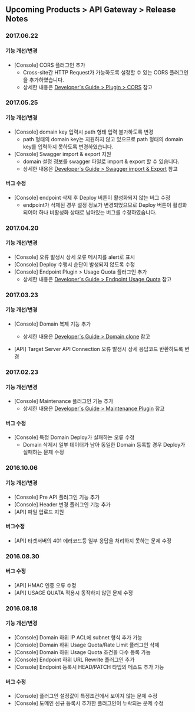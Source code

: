 ## Upcoming Products > API Gateway > Release Notes

### 2017.06.22
#### 기능 개선/변경
* [Console] CORS 플러그인 추가
	* Cross-site간 HTTP Request가 가능하도록 설정할 수 있는 CORS 플러그인을 추가하였습니다.
	* 상세한 내용은 <a href="/ko/Upcoming%20Products/API%20Gateway/ko/Developer%60s%20Guide/#cors" target="_blank">Developer`s Guide > Plugin > CORS</a> 참고

### 2017.05.25
#### 기능 개선/변경
* [Console] domain key 입력시 path 형태 입력 불가하도록 변경
	* path 형태의 domain key는 지원하지 않고 있으므로 path 형태의 domain key를 입력하지 못하도록 변경하였습니다.  
* [Console] Swagger import & export 지원
	* domain 설정 정보를 swagger 파일로 import & export 할 수 있습니다.  
	* 상세한 내용은 <a href="/ko/Upcoming%20Products/API%20Gateway/ko/Getting%20Started/#swagger-import-export" target="_blank">Developer`s Guide > Swagger import & Export</a> 참고

#### 버그 수정
* [Console] endpoint 삭제 후 Deploy 버튼이 활성화되지 않는 버그 수정
	* endpoint가 삭제된 경우 설정 정보가 변경되었으므로 Deploy 버튼이 활성화되어야 하나 비활성화 상태로 남아있는 버그를 수정하였습니다.

### 2017.04.20
#### 기능 개선/변경
* [Console] 오류 발생시 상세 오류 메시지를 alert로 표시
* [Console] Deploy 수행시 순단이 발생되지 않도록 수정
* [Console] Endpoint Plugin > Usage Quota 플러그인 추가
	* 상세한 내용은 <a href="/ko/Upcoming%20Products/API%20Gateway/ko/Developer%60s%20Guide/#endpoint-usage-quota" target="_blank">Developer`s Guide > Endpoint Usage Quota</a> 참고

### 2017.03.23
#### 기능 개선/변경
* [Console] Domain 복제 기능 추가
	* 상세한 내용은 <a href="/ko/Upcoming%20Products/API%20Gateway/ko/Getting%20Started/#domain_1" target="_blank">Developer`s Guide > Domain clone</a> 참고

* [API] Target Server API Connection 오류 발생시 상세 응답코드 반환하도록 변경

### 2017.02.23
#### 기능 개선/변경
* [Console] Maintenance 플러그인 기능 추가
	* 상세한 내용은 <a href="/ko/Upcoming%20Products/API%20Gateway/ko/Developer%60s%20Guide/#maintenance" target="_blank">Developer`s Guide > Maintenance Plugin</a> 참고

#### 버그 수정
* [Console] 특정 Domain Deploy가 실패하는 오류 수정  
	* Domain 삭제시 일부 데이터가 남아 동일한 Domain 등록할 경우 Deploy가 실패하는 문제 수정

### 2016.10.06
#### 기능 개선/변경
* [Console] Pre API 플러그인 기능 추가
* [Console] Header 변경 플러그인 기능 추가
* [API] 파일 업로드 지원

#### 버그수정
* [API] 타겟서버의 401 에러코드등 일부 응답을 처리하지 못하는 문제 수정


### 2016.08.30
#### 버그 수정
* [API] HMAC 인증 오류 수정
* [API] USAGE QUATA 적용시 동작하지 않던 문제 수정


### 2016.08.18
#### 기능 개선/변경
* [Console] Domain 하위  IP ACL에 subnet 형식 추가 가능
* [Console] Domain 하위 Usage Quota/Rate Limit 플러그인 삭제
* [Console] Domain 하위 Usage Quota 조건을 다수 등록 가능
* [Console] Endpoint 하위 URL Rewrite 플러그인 추가
* [Console] Endpoint 등록시  HEAD/PATCH 타입의 메소드 추가 가능

#### 버그 수정
* [Console] 플러그인 설정값이 특정조건에서 보이지 않는 문제 수정
* [Console] 도메인 신규 등록시 추가한 플러그인이 누락되는 문제 수정
